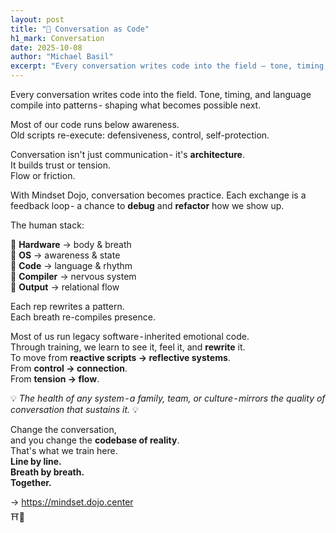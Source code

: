 ```yaml
---
layout: post
title: "🥋 Conversation as Code"
h1_mark: Conversation
date: 2025-10-08
author: "Michael Basil"
excerpt: "Every conversation writes code into the field — tone, timing, and language compile into patterns that shape what becomes possible next."
---
```


Every conversation writes code into the field.
Tone, timing, and language compile into patterns -
shaping what becomes possible next.

Most of our code runs below awareness.  
Old scripts re-execute: defensiveness, control, self-protection.

Conversation isn't just communication -
it's **architecture**.  
It builds trust or tension.  
Flow or friction.

With Mindset Dojo, conversation becomes practice.
Each exchange is a feedback loop -
a chance to **debug** and **refactor** how we show up.

The human stack:

💠 **Hardware** → body & breath  
💠 **OS** → awareness & state  
💠 **Code** → language & rhythm  
💠 **Compiler** → nervous system  
💠 **Output** → relational flow

Each rep rewrites a pattern.  
Each breath re-compiles presence.

Most of us run legacy software - inherited emotional code.  
Through training, we learn to see it, feel it, and **rewrite** it.  
To move from **reactive scripts → reflective systems**.  
From **control → connection**.  
From **tension → flow**.

💡 *The health of any system - a family, team, or culture - mirrors the quality of conversation that sustains it.* 💡

Change the conversation,  
and you change the **codebase of reality**.  
That's what we train here.  
**Line by line.  
Breath by breath.  
Together.**

→ <https://mindset.dojo.center>  
⛩️🌿
